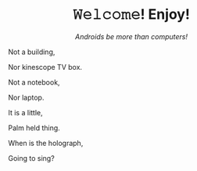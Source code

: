 <h1 align="center">𝚆𝚎𝚕𝚌𝚘𝚖𝚎! Enjoy!</h1>
<p align="center"><em></bold>Androids be more than computers!</b></em></p>

Not a building,

Nor kinescope TV box.

Not a notebook,

Nor laptop.

It is a little,

Palm held thing.

When is the holograph,

Going to sing?

<!-- README.md EOF -->
